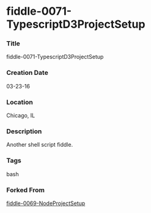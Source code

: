 fiddle-0071-TypescriptD3ProjectSetup
======

### Title

fiddle-0071-TypescriptD3ProjectSetup


### Creation Date

03-23-16


### Location

Chicago, IL


### Description

Another shell script fiddle.


### Tags

bash


### Forked From

[fiddle-0069-NodeProjectSetup](../fiddle-0069-NodeProjectSetup)
